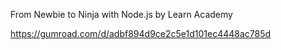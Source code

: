 From Newbie to Ninja with Node.js by Learn Academy

https://gumroad.com/d/adbf894d9ce2c5e1d101ec4448ac785d